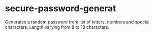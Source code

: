# secure-password-generat
Generates a random password from list of letters, numbers and special characters. Length varying from 8 to 18 characters. 
